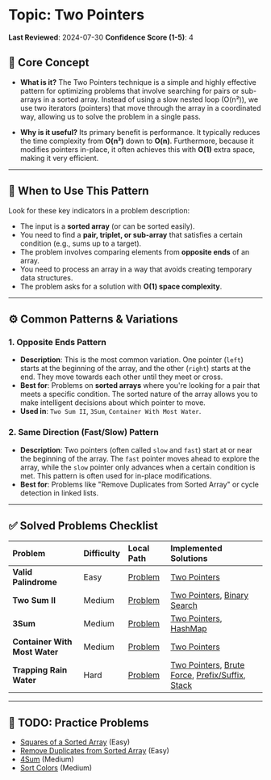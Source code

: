 # Topic: Two Pointers

**Last Reviewed**: 2024-07-30
**Confidence Score (1-5)**: 4

## 🎯 Core Concept

*   **What is it?** The Two Pointers technique is a simple and highly effective pattern for optimizing problems that involve searching for pairs or sub-arrays in a sorted array. Instead of using a slow nested loop (O(n²)), we use two iterators (pointers) that move through the array in a coordinated way, allowing us to solve the problem in a single pass.

*   **Why is it useful?** Its primary benefit is performance. It typically reduces the time complexity from **O(n²)** down to **O(n)**. Furthermore, because it modifies pointers in-place, it often achieves this with **O(1)** extra space, making it very efficient.

---

## 🤔 When to Use This Pattern

Look for these key indicators in a problem description:

*   The input is a **sorted array** (or can be sorted easily).
*   You need to find a **pair, triplet, or sub-array** that satisfies a certain condition (e.g., sums up to a target).
*   The problem involves comparing elements from **opposite ends** of an array.
*   You need to process an array in a way that avoids creating temporary data structures.
*   The problem asks for a solution with **O(1) space complexity**.

---

## ⚙️ Common Patterns & Variations

### 1. Opposite Ends Pattern

*   **Description**: This is the most common variation. One pointer (`left`) starts at the beginning of the array, and the other (`right`) starts at the end. They move towards each other until they meet or cross.
*   **Best for**: Problems on **sorted arrays** where you're looking for a pair that meets a specific condition. The sorted nature of the array allows you to make intelligent decisions about which pointer to move.
*   **Used in**: `Two Sum II`, `3Sum`, `Container With Most Water`.

### 2. Same Direction (Fast/Slow) Pattern

*   **Description**: Two pointers (often called `slow` and `fast`) start at or near the beginning of the array. The `fast` pointer moves ahead to explore the array, while the `slow` pointer only advances when a certain condition is met. This pattern is often used for in-place modifications.
*   **Best for**: Problems like "Remove Duplicates from Sorted Array" or cycle detection in linked lists.

---

## ✅ Solved Problems Checklist

| Problem | Difficulty | Local Path | Implemented Solutions |
| :--- | :--- | :--- | :--- |
| **Valid Palindrome** | Easy | [Problem](../src/main/java/com/problems/two_pointers/problems/ValidPalindrome.java) | [Two Pointers](../src/main/java/com/problems/two_pointers/solutions/ValidPalindromeTwoPointersSolution.java) |
| **Two Sum II** | Medium | [Problem](../src/main/java/com/problems/two_pointers/problems/TwoSumII.java) | [Two Pointers](../src/main/java/com/problems/two_pointers/solutions/TwoSumIITwoPointersSolution.java), [Binary Search](../src/main/java/com/problems/two_pointers/solutions/TwoSumIIBinarySearchSolution.java) |
| **3Sum** | Medium | [Problem](../src/main/java/com/problems/two_pointers/problems/ThreeSum.java) | [Two Pointers](../src/main/java/com/problems/two_pointers/solutions/ThreeSumTwoPointersSolution.java), [HashMap](../src/main/java/com/problems/two_pointers/solutions/ThreeSumHashMapSolution.java) |
| **Container With Most Water** | Medium | [Problem](../src/main/java/com/problems/two_pointers/problems/ContainerWithMostWater.java) | [Two Pointers](../src/main/java/com/problems/two_pointers/solutions/ContainerWithMostWaterTwoPointersSolution.java) |
| **Trapping Rain Water** | Hard | [Problem](../src/main/java/com/problems/two_pointers/problems/TrappingRainWater.java) | [Two Pointers](../src/main/java/com/problems/two_pointers/solutions/TrappingRainWaterTwoPointersSolution.java), [Brute Force](../src/main/java/com/problems/two_pointers/solutions/TrappingRainWaterBruteForceSolution.java), [Prefix/Suffix](../src/main/java/com/problems/two_pointers/solutions/TrappingRainWaterPrefixSuffixSolution.java), [Stack](../src/main/java/com/problems/two_pointers/solutions/TrappingRainWaterStackSolution.java) |

---

## 📝 TODO: Practice Problems

*   [Squares of a Sorted Array](https://leetcode.com/problems/squares-of-a-sorted-array/) (Easy)
*   [Remove Duplicates from Sorted Array](https://leetcode.com/problems/remove-duplicates-from-sorted-array/) (Easy)
*   [4Sum](https://leetcode.com/problems/4sum/) (Medium)
*   [Sort Colors](https://leetcode.com/problems/sort-colors/) (Medium)
